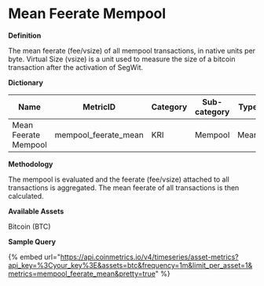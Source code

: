 # Mean Feerate Mempool

**Definition**

The mean feerate (fee/vsize) of all mempool transactions, in native units per byte. Virtual Size (vsize) is a unit used to measure the size of a bitcoin transaction after the activation of SegWit.

**Dictionary**

| Name                 | MetricID               | Category | Sub-category | Type | Unit      | Interval |
| -------------------- | ---------------------- | -------- | ------------ | ---- | --------- | -------- |
| Mean Feerate Mempool | mempool\_feerate\_mean | KRI      | Mempool      | Mean | fee/vsize | 1m       |

**Methodology**

The mempool is evaluated and the feerate (fee/vsize) attached to all transactions is aggregated. The mean feerate of all transactions is then calculated.

**Available Assets**

Bitcoin (BTC)

**Sample Query**

{% embed url="https://api.coinmetrics.io/v4/timeseries/asset-metrics?api_key=%3Cyour_key%3E&assets=btc&frequency=1m&limit_per_asset=1&metrics=mempool_feerate_mean&pretty=true" %}
